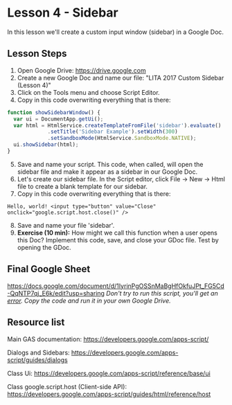 # Lesson 4 - Sidebar

In this lesson we'll create a custom input window (sidebar) in a Google Doc.

## Lesson Steps

1. Open Google Drive: https://drive.google.com
2. Create a new Google Doc and name our file: "LITA 2017 Custom Sidebar (Lesson 4)"
3. Click on the Tools menu and choose Script Editor. 
4. Copy in this code overwriting everything that is there:
```javascript
function showSidebarWindow() {
  var ui = DocumentApp.getUi();
  var html = HtmlService.createTemplateFromFile('sidebar').evaluate()
             .setTitle('Sidebar Example').setWidth(300)
             .setSandboxMode(HtmlService.SandboxMode.NATIVE);
  ui.showSidebar(html);
}
```
5. Save and name your script. This code, when called, will open the sidebar file and make it appear as a sidebar in our Google Doc. 
6. Let's create our sidebar file. In the Script editor, click File -> New -> Html file to create a blank template for our sidebar. 
7. Copy in this code overwriting everything that is there:
```
Hello, world! <input type="button" value="Close" onclick="google.script.host.close()" />
```
8. Save and name your file 'sidebar'.
9. **Exercise (10 min):** How might we call this function when a user opens this Doc? Implement this code, save, and close your GDoc file. Test by opening the GDoc.

## Final Google Sheet

https://docs.google.com/document/d/1IyrinPgOSSnMaBgHfOkfuJPt_FG5Cd-QqNTP7qj_E6k/edit?usp=sharing
*Don't try to run this script, you'll get an [error](../autherror.png). Copy the code and run it in your own Google Drive.*

## Resource list

Main GAS documentation: https://developers.google.com/apps-script/

Dialogs and Sidebars: https://developers.google.com/apps-script/guides/dialogs

Class Ui: https://developers.google.com/apps-script/reference/base/ui

Class google.script.host (Client-side API): https://developers.google.com/apps-script/guides/html/reference/host

